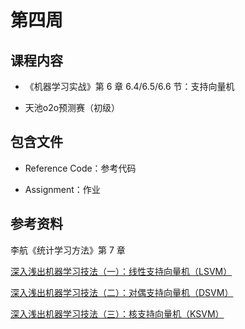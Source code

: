 # 第四周

## 课程内容

- 《机器学习实战》第 6 章 6.4/6.5/6.6 节：支持向量机

- 天池o2o预测赛（初级）

## 包含文件

- Reference Code：参考代码

- Assignment：作业

## 参考资料

李航《统计学习方法》第 7 章

[深入浅出机器学习技法（一）：线性支持向量机（LSVM）](https://mp.weixin.qq.com/s/Ahvp0IAdgK9OVHFXigBk_Q)

[深入浅出机器学习技法（二）：对偶支持向量机（DSVM）](https://mp.weixin.qq.com/s/Q5bFR3vDDXPhtzXlVAE3Rg)

[深入浅出机器学习技法（三）：核支持向量机（KSVM）](https://mp.weixin.qq.com/s/cLovkwwgGJRgSSa1XWZ8eg)
